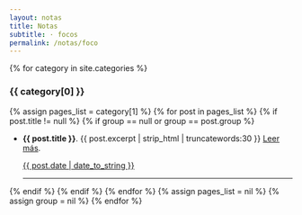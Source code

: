 ```yaml
---
layout: notas
title: Notas
subtitle: · focos
permalink: /notas/foco
---
```


<div class="article-post my-3">
{% for category in site.categories %}
<h3 id="{{ category[0] | replace: " ","-" }}" class="font-weight-light">{{ category[0] }}</h3>
{% assign pages_list = category[1] %}
{% for post in pages_list %}
{% if post.title != null %}
{% if group == null or group == post.group %}

<ul class="list-unstyled">
	<li class="media my-3">
		<div class="media-body">
			<strong>{{ post.title }}</strong>. {{ post.excerpt | strip_html | truncatewords:30 }} <a class="text-decoration-none" href="{{ post.url | absolute_url }}"> Leer más</a>.
			<a class="text-decoration-none" href="#"><p class="small text-black-50 mt-1">{{ post.date | date_to_string }}</p></a>
			<hr class="mb-0">						
		</div>
	</li>
</ul>

{% endif %}
{% endif %}
{% endfor %}
{% assign pages_list = nil %}
{% assign group = nil %}
{% endfor %}
</div> 
